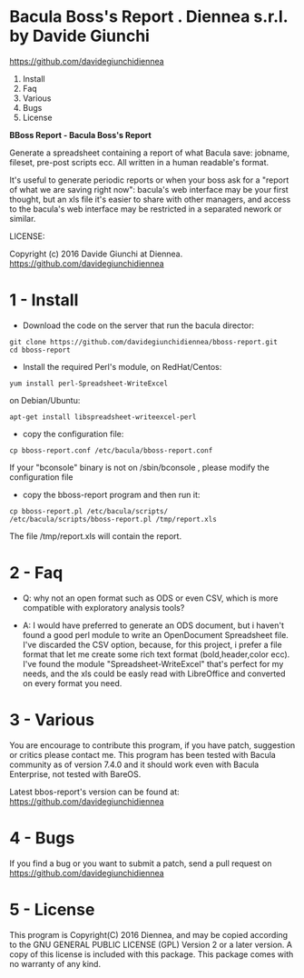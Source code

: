 
# Bacula Boss's Report . Diennea s.r.l. by Davide Giunchi
https://github.com/davidegiunchidiennea


1. Install
2. Faq
3. Various
4. Bugs
5. License


**BBoss Report - Bacula Boss's Report**

Generate a spreadsheet containing a report of what Bacula save: jobname, fileset, pre-post scripts ecc. All written in a human readable's format.

It's useful to generate periodic reports or when your boss ask for a "report of what we are saving right now": bacula's web interface may be your first thought, but an xls file it's easier to share with other managers,
 and access to the bacula's web interface may be restricted in a separated nework or similar.

LICENSE:

Copyright (c) 2016 Davide Giunchi at Diennea. https://github.com/davidegiunchidiennea


# 1 - Install

* Download the code on the server that run the bacula director:

```
git clone https://github.com/davidegiunchidiennea/bboss-report.git
cd bboss-report
```

* Install the required Perl's module, on RedHat/Centos:
```
yum install perl-Spreadsheet-WriteExcel
```

on Debian/Ubuntu:

```
apt-get install libspreadsheet-writeexcel-perl
```

* copy the configuration file:

```
cp bboss-report.conf /etc/bacula/bboss-report.conf 
```

If your "bconsole" binary is not on /sbin/bconsole , please modify the configuration file

* copy the bboss-report program and then run it:

```
cp bboss-report.pl /etc/bacula/scripts/
/etc/bacula/scripts/bboss-report.pl /tmp/report.xls
```

The file /tmp/report.xls will contain the report.

# 2 - Faq

* Q: why not an open format such as ODS or even CSV, which is more compatible with exploratory analysis tools?

* A: I would have preferred to generate an ODS document, but i haven't found a good perl module to write an OpenDocument Spreadsheet file.
I've discarded the CSV option, because, for this project, i prefer a file format that let me create some rich text format (bold,header,color ecc).
I've found the module "Spreadsheet-WriteExcel" that's perfect for my needs, and the xls could be easly read with LibreOffice and converted on every format you need.

# 3 - Various

You are encourage to contribute this program, if you have patch, suggestion or
critics please contact me.
This program has been tested with Bacula community as of version 7.4.0 and it should work even with Bacula Enterprise, not tested with BareOS.

Latest bbos-report's version can be found at:
https://github.com/davidegiunchidiennea

# 4 - Bugs

If you find a bug or you want to submit a patch, send a pull request on https://github.com/davidegiunchidiennea

# 5 - License

This program is Copyright(C) 2016 Diennea, and may be copied according to
the GNU GENERAL PUBLIC LICENSE (GPL) Version 2 or a later version.  A copy of 
this license is included with this package.  This package comes with no warranty
of any kind.
